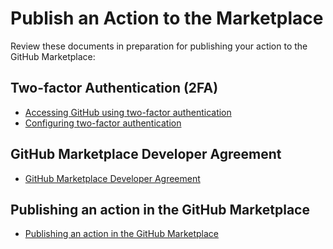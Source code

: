 # Publish an Action to the Marketplace

Review these documents in preparation for publishing your action to the GitHub Marketplace:

## Two-factor Authentication (2FA)
- [Accessing GitHub using two-factor authentication](https://help.github.com/en/articles/about-two-factor-authentication)
- [Configuring two-factor authentication](https://help.github.com/en/articles/configuring-two-factor-authentication)

## GitHub Marketplace Developer Agreement
- [GitHub Marketplace Developer Agreement](https://help.github.com/en/articles/github-marketplace-developer-agreement)

## Publishing an action in the GitHub Marketplace
- [Publishing an action in the GitHub Marketplace](https://developer.github.com/marketplace/actions/publishing-an-action-in-the-github-marketplace/)
